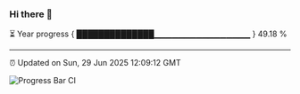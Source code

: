 ### Hi there 👋

⏳ Year progress { ██████████████▁▁▁▁▁▁▁▁▁▁▁▁▁▁▁▁ } 49.18 %

---

⏰ Updated on Sun, 29 Jun 2025 12:09:12 GMT

![Progress Bar CI](https://github.com/liununu/liununu/workflows/Progress%20Bar%20CI/badge.svg)
